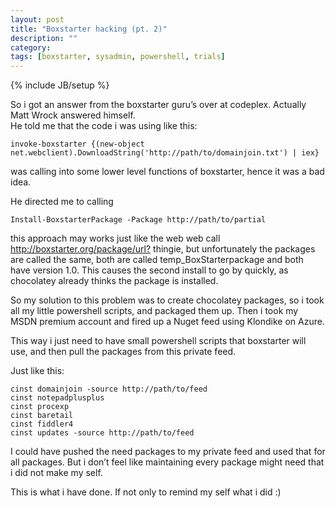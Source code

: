 ```yaml
---
layout: post
title: "Boxstarter hacking (pt. 2)"
description: ""
category: 
tags: [boxstarter, sysadmin, powershell, trials]
---
```

{% include JB/setup %}
<p>So i got an answer from the boxstarter guru’s over at codeplex. Actually Matt Wrock answered himself.<br/>He told me that the code i was using like this: </p>

```posh
invoke-boxstarter {(new-object net.webclient).DownloadString('http://path/to/domainjoin.txt') | iex}  
```

<p>was calling into some lower level functions of boxstarter, hence it was a bad idea.</p>

<p>He directed me to calling  </p>

```posh
Install-BoxstarterPackage -Package http://path/to/partial  
```

<p>this approach may works just like the web web call <a href="http://boxstarter.org/package/url?">http://boxstarter.org/package/url?</a> thingie, but unfortunately the packages are called the same, both are called temp_BoxStarterpackage and both have version 1.0. This causes the second install to go by quickly, as chocolatey already thinks the package is installed.</p>

<p>So my solution to this problem was to create chocolatey packages, so i took all my little powershell scripts, and packaged them up. Then i took my MSDN premium account and fired up a Nuget feed using Klondike on Azure.</p>

<p>This way i just need to have small powershell scripts that boxstarter will use, and then pull the packages from this private feed.</p>

<p>Just like this:  </p>

```posh
cinst domainjoin -source http://path/to/feed  
cinst notepadplusplus  
cinst procexp  
cinst baretail  
cinst fiddler4  
cinst updates -source http://path/to/feed  
```

<p>I could have pushed the need packages to my private feed and used that for all packages. But i don’t feel like maintaining every package might need that i did not make my self.</p>

<p>This is what i have done. If not only to remind my self what i did :)</p>
